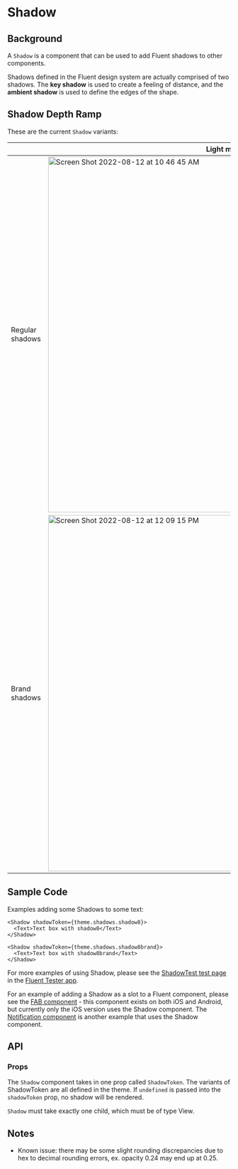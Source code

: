# Shadow

## Background

A `Shadow` is a component that can be used to add Fluent shadows to other components.

Shadows defined in the Fluent design system are actually comprised of two shadows. The **key shadow** is used to create a feeling of distance, and the **ambient shadow** is used to define the edges of the shape.

## Shadow Depth Ramp

These are the current `Shadow` variants:

|                 | Light mode                                                                                                                                                                | Dark mode                                                                                                                                                                 |
| --------------- | ------------------------------------------------------------------------------------------------------------------------------------------------------------------------- | ------------------------------------------------------------------------------------------------------------------------------------------------------------------------- |
| Regular shadows | <img width="801" alt="Screen Shot 2022-08-12 at 10 46 45 AM" src="https://user-images.githubusercontent.com/78454019/184426272-fe23d23f-3c60-4811-82d8-16ae8dc501d9.png"> | <img width="788" alt="Screen Shot 2022-08-12 at 12 08 56 PM" src="https://user-images.githubusercontent.com/78454019/184427236-0b93d797-fdde-4367-9caa-751bcf335eea.png"> |
| Brand shadows   | <img width="802" alt="Screen Shot 2022-08-12 at 12 09 15 PM" src="https://user-images.githubusercontent.com/78454019/184427300-06dacedc-5f39-4dc1-b07b-536186115d2e.png"> | <img width="789" alt="Screen Shot 2022-08-12 at 12 09 03 PM" src="https://user-images.githubusercontent.com/78454019/184427338-c322d223-4719-4593-a550-8360c45aa2e5.png"> |

## Sample Code

Examples adding some Shadows to some text:

```tsx
<Shadow shadowToken={theme.shadows.shadow8}>
  <Text>Text box with shadow8</Text>
</Shadow>
```

```tsx
<Shadow shadowToken={theme.shadows.shadow8brand}>
  <Text>Text box with shadow8brand</Text>
</Shadow>
```

For more examples of using Shadow, please see the [ShadowTest test page](https://github.com/microsoft/fluentui-react-native/tree/main/apps/fluent-tester/src/TestComponents/Shadow) in the [Fluent Tester app](https://github.com/microsoft/fluentui-react-native/blob/main/apps/fluent-tester/README.md).

For an example of adding a Shadow as a slot to a Fluent component, please see the [FAB component](https://github.com/microsoft/fluentui-react-native/tree/main/packages/components/Button/src/FAB) - this component exists on both iOS and Android, but currently only the iOS version uses the Shadow component. The [Notification component](https://github.com/microsoft/fluentui-react-native/tree/main/packages/components/Notification) is another example that uses the Shadow component.

## API

### Props

The `Shadow` component takes in one prop called `ShadowToken`. The variants of ShadowToken are all defined in the theme.
If `undefined` is passed into the `shadowToken` prop, no shadow will be rendered.

`Shadow` must take exactly one child, which must be of type View.

## Notes

- Known issue: there may be some slight rounding discrepancies due to hex to decimal rounding errors, ex. opacity 0.24 may end up at 0.25.
